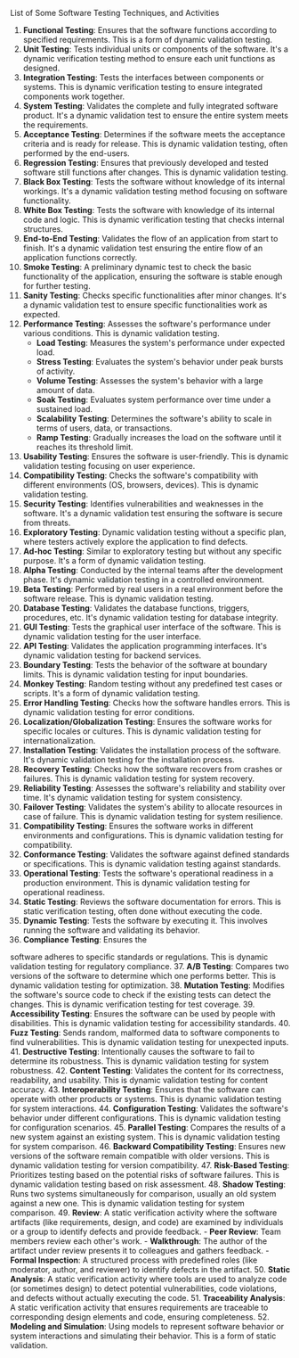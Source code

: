 List of Some Software Testing Techniques, and Activities

1. **Functional Testing**: Ensures that the software functions according to specified requirements. This is a form of dynamic validation testing.
2. **Unit Testing**: Tests individual units or components of the software. It's a dynamic verification testing method to ensure each unit functions as designed.
3. **Integration Testing**: Tests the interfaces between components or systems. This is dynamic verification testing to ensure integrated components work together.
4. **System Testing**: Validates the complete and fully integrated software product. It's a dynamic validation test to ensure the entire system meets the requirements.
5. **Acceptance Testing**: Determines if the software meets the acceptance criteria and is ready for release. This is dynamic validation testing, often performed by the end-users.
6. **Regression Testing**: Ensures that previously developed and tested software still functions after changes. This is dynamic validation testing.
7. **Black Box Testing**: Tests the software without knowledge of its internal workings. It's a dynamic validation testing method focusing on software functionality.
8. **White Box Testing**: Tests the software with knowledge of its internal code and logic. This is dynamic verification testing that checks internal structures.
9. **End-to-End Testing**: Validates the flow of an application from start to finish. It's a dynamic validation test ensuring the entire flow of an application functions correctly.
10. **Smoke Testing**: A preliminary dynamic test to check the basic functionality of the application, ensuring the software is stable enough for further testing.
11. **Sanity Testing**: Checks specific functionalities after minor changes. It's a dynamic validation test to ensure specific functionalities work as expected.
12. **Performance Testing**: Assesses the software's performance under various conditions. This is dynamic validation testing.
    - **Load Testing**: Measures the system's performance under expected load.
    - **Stress Testing**: Evaluates the system's behavior under peak bursts of activity.
    - **Volume Testing**: Assesses the system's behavior with a large amount of data.
    - **Soak Testing**: Evaluates system performance over time under a sustained load.
    - **Scalability Testing**: Determines the software's ability to scale in terms of users, data, or transactions.
    - **Ramp Testing**: Gradually increases the load on the software until it reaches its threshold limit.
13. **Usability Testing**: Ensures the software is user-friendly. This is dynamic validation testing focusing on user experience.
14. **Compatibility Testing**: Checks the software's compatibility with different environments (OS, browsers, devices). This is dynamic validation testing.
15. **Security Testing**: Identifies vulnerabilities and weaknesses in the software. It's a dynamic validation test ensuring the software is secure from threats.
16. **Exploratory Testing**: Dynamic validation testing without a specific plan, where testers actively explore the application to find defects.
17. **Ad-hoc Testing**: Similar to exploratory testing but without any specific purpose. It's a form of dynamic validation testing.
18. **Alpha Testing**: Conducted by the internal teams after the development phase. It's dynamic validation testing in a controlled environment.
19. **Beta Testing**: Performed by real users in a real environment before the software release. This is dynamic validation testing.
20. **Database Testing**: Validates the database functions, triggers, procedures, etc. It's dynamic validation testing for database integrity.
21. **GUI Testing**: Tests the graphical user interface of the software. This is dynamic validation testing for the user interface.
22. **API Testing**: Validates the application programming interfaces. It's dynamic validation testing for backend services.
23. **Boundary Testing**: Tests the behavior of the software at boundary limits. This is dynamic validation testing for input boundaries.
24. **Monkey Testing**: Random testing without any predefined test cases or scripts. It's a form of dynamic validation testing.
25. **Error Handling Testing**: Checks how the software handles errors. This is dynamic validation testing for error conditions.
26. **Localization/Globalization Testing**: Ensures the software works for specific locales or cultures. This is dynamic validation testing for internationalization.
27. **Installation Testing**: Validates the installation process of the software. It's dynamic validation testing for the installation process.
28. **Recovery Testing**: Checks how the software recovers from crashes or failures. This is dynamic validation testing for system recovery.
29. **Reliability Testing**: Assesses the software's reliability and stability over time. It's dynamic validation testing for system consistency.
30. **Failover Testing**: Validates the system's ability to allocate resources in case of failure. This is dynamic validation testing for system resilience.
31. **Compatibility Testing**: Ensures the software works in different environments and configurations. This is dynamic validation testing for compatibility.
32. **Conformance Testing**: Validates the software against defined standards or specifications. This is dynamic validation testing against standards.
33. **Operational Testing**: Tests the software's operational readiness in a production environment. This is dynamic validation testing for operational readiness.
34. **Static Testing**: Reviews the software documentation for errors. This is static verification testing, often done without executing the code.
35. **Dynamic Testing**: Tests the software by executing it. This involves running the software and validating its behavior.
36. **Compliance Testing**: Ensures the

 software adheres to specific standards or regulations. This is dynamic validation testing for regulatory compliance.
37. **A/B Testing**: Compares two versions of the software to determine which one performs better. This is dynamic validation testing for optimization.
38. **Mutation Testing**: Modifies the software's source code to check if the existing tests can detect the changes. This is dynamic verification testing for test coverage.
39. **Accessibility Testing**: Ensures the software can be used by people with disabilities. This is dynamic validation testing for accessibility standards.
40. **Fuzz Testing**: Sends random, malformed data to software components to find vulnerabilities. This is dynamic validation testing for unexpected inputs.
41. **Destructive Testing**: Intentionally causes the software to fail to determine its robustness. This is dynamic validation testing for system robustness.
42. **Content Testing**: Validates the content for its correctness, readability, and usability. This is dynamic validation testing for content accuracy.
43. **Interoperability Testing**: Ensures that the software can operate with other products or systems. This is dynamic validation testing for system interactions.
44. **Configuration Testing**: Validates the software's behavior under different configurations. This is dynamic validation testing for configuration scenarios.
45. **Parallel Testing**: Compares the results of a new system against an existing system. This is dynamic validation testing for system comparison.
46. **Backward Compatibility Testing**: Ensures new versions of the software remain compatible with older versions. This is dynamic validation testing for version compatibility.
47. **Risk-Based Testing**: Prioritizes testing based on the potential risks of software failures. This is dynamic validation testing based on risk assessment.
48. **Shadow Testing**: Runs two systems simultaneously for comparison, usually an old system against a new one. This is dynamic validation testing for system comparison.
49. **Review**: A static verification activity where the software artifacts (like requirements, design, and code) are examined by individuals or a group to identify defects and provide feedback.
    - **Peer Review**: Team members review each other's work.
    - **Walkthrough**: The author of the artifact under review presents it to colleagues and gathers feedback.
    - **Formal Inspection**: A structured process with predefined roles (like moderator, author, and reviewer) to identify defects in the artifact.
50. **Static Analysis**: A static verification activity where tools are used to analyze code (or sometimes design) to detect potential vulnerabilities, code violations, and defects without actually executing the code.
51. **Traceability Analysis**: A static verification activity that ensures requirements are traceable to corresponding design elements and code, ensuring completeness.
52. **Modeling and Simulation**: Using models to represent software behavior or system interactions and simulating their behavior. This is a form of static validation.

